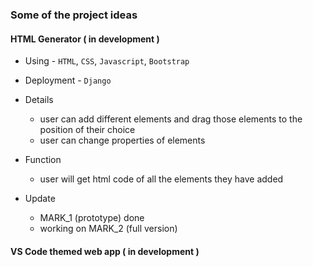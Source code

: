 ### Some of the project ideas

#### HTML Generator ( in development )

- Using - `HTML`, `CSS`, `Javascript`, `Bootstrap`

- Deployment - `Django`

- Details

  - user can add different elements and drag those elements to the position of their choice
  - user can change properties of elements

- Function

  - user will get html code of all the elements they have added

- Update
  - MARK_1 (prototype) done
  - working on MARK_2 (full version)

#### VS Code themed web app ( in development )
